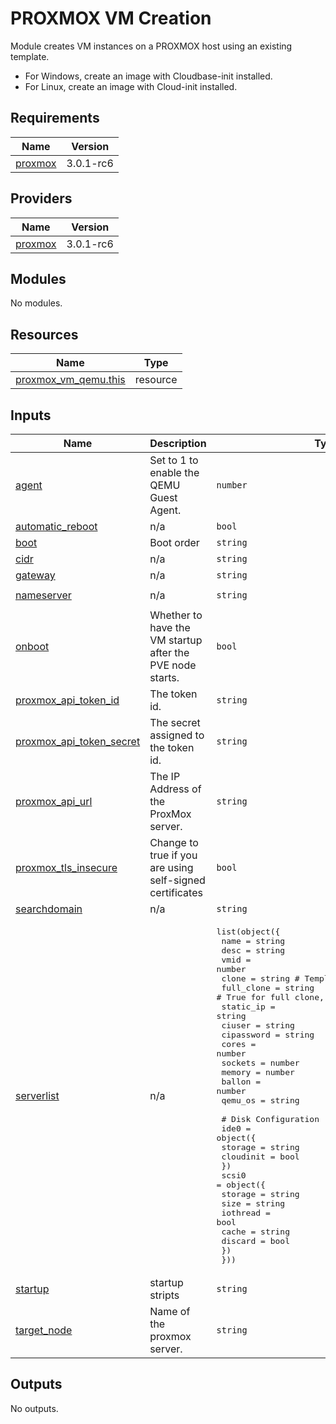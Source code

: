 # PROXMOX VM Creation

Module creates VM instances on a PROXMOX host using an existing template.

* For Windows, create an image with Cloudbase-init installed.
* For Linux, create an image with Cloud-init installed.

<!-- BEGIN_TF_DOCS -->
## Requirements

| Name | Version |
|------|---------|
| <a name="requirement_proxmox"></a> [proxmox](#requirement\_proxmox) | 3.0.1-rc6 |

## Providers

| Name | Version |
|------|---------|
| <a name="provider_proxmox"></a> [proxmox](#provider\_proxmox) | 3.0.1-rc6 |

## Modules

No modules.

## Resources

| Name | Type |
|------|------|
| [proxmox_vm_qemu.this](https://registry.terraform.io/providers/Telmate/proxmox/3.0.1-rc6/docs/resources/vm_qemu) | resource |

## Inputs

| Name | Description | Type | Default | Required |
|------|-------------|------|---------|:--------:|
| <a name="input_agent"></a> [agent](#input\_agent) | Set to 1 to enable the QEMU Guest Agent. | `number` | `1` | no |
| <a name="input_automatic_reboot"></a> [automatic\_reboot](#input\_automatic\_reboot) | n/a | `bool` | `false` | no |
| <a name="input_boot"></a> [boot](#input\_boot) | Boot order | `string` | `"order=scsi0;net0"` | no |
| <a name="input_cidr"></a> [cidr](#input\_cidr) | n/a | `string` | `"24"` | no |
| <a name="input_gateway"></a> [gateway](#input\_gateway) | n/a | `string` | `"192.168.4.1"` | no |
| <a name="input_nameserver"></a> [nameserver](#input\_nameserver) | n/a | `string` | `"127.0.0.1 192.168.4.1"` | no |
| <a name="input_onboot"></a> [onboot](#input\_onboot) | Whether to have the VM startup after the PVE node starts. | `bool` | `true` | no |
| <a name="input_proxmox_api_token_id"></a> [proxmox\_api\_token\_id](#input\_proxmox\_api\_token\_id) | The token id. | `string` | n/a | yes |
| <a name="input_proxmox_api_token_secret"></a> [proxmox\_api\_token\_secret](#input\_proxmox\_api\_token\_secret) | The secret assigned to the token id. | `string` | n/a | yes |
| <a name="input_proxmox_api_url"></a> [proxmox\_api\_url](#input\_proxmox\_api\_url) | The IP Address of the ProxMox server. | `string` | n/a | yes |
| <a name="input_proxmox_tls_insecure"></a> [proxmox\_tls\_insecure](#input\_proxmox\_tls\_insecure) | Change to true if you are using self-signed certificates | `bool` | `true` | no |
| <a name="input_searchdomain"></a> [searchdomain](#input\_searchdomain) | n/a | `string` | `"demolab.local"` | no |
| <a name="input_serverlist"></a> [serverlist](#input\_serverlist) | n/a | <pre>list(object({<br/>    name       = string<br/>    desc       = string<br/>    vmid       = number<br/>    clone      = string # Template to clone<br/>    full_clone = string # True for full clone, false for linked clone<br/>    static_ip  = string<br/>    ciuser     = string<br/>    cipassword = string<br/>    cores      = number<br/>    sockets    = number<br/>    memory     = number<br/>    ballon     = number<br/>    qemu_os    = string<br/><br/>    # Disk Configuration<br/>    ide0 = object({<br/>      storage   = string<br/>      cloudinit = bool<br/>    })<br/>    scsi0 = object({<br/>      storage  = string<br/>      size     = string<br/>      iothread = bool<br/>      cache    = string<br/>      discard  = bool<br/>    })<br/>  }))</pre> | `[]` | no |
| <a name="input_startup"></a> [startup](#input\_startup) | startup stripts | `string` | `""` | no |
| <a name="input_target_node"></a> [target\_node](#input\_target\_node) | Name of the proxmox server. | `string` | `"pmox1"` | no |

## Outputs

No outputs.
<!-- END_TF_DOCS -->